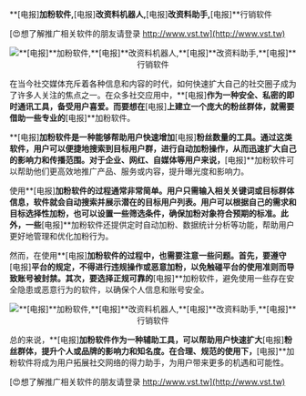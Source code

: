 **[电报]**加粉软件,**[电报]**改资料机器人,**[电报]**改资料助手,**[电报]**行销软件

[😍想了解推广相关软件的朋友请登录 http://www.vst.tw](http://www.vst.tw)

 <center><img src="https://vst.tw/MP4/tuiguang/png/0.png" alt="**[电报]**加粉软件,**[电报]**改资料机器人,**[电报]**改资料助手,**[电报]**行销软件"></center>

在当今社交媒体充斥着各种信息和内容的时代，如何快速扩大自己的社交圈子成为了许多人关注的焦点之一。在众多社交应用中，**[电报]**作为一种安全、私密的即时通讯工具，备受用户喜爱。而要想在**[电报]**上建立一个庞大的粉丝群体，就需要借助一些专业的**[电报]**加粉软件。

**[电报]**加粉软件是一种能够帮助用户快速增加**[电报]**粉丝数量的工具。通过这类软件，用户可以便捷地搜索到目标用户群，进行自动加粉操作，从而迅速扩大自己的影响力和传播范围。对于企业、网红、自媒体等用户来说，**[电报]**加粉软件可以帮助他们更高效地推广产品、服务或内容，提升曝光度和影响力。

使用**[电报]**加粉软件的过程通常非常简单。用户只需输入相关关键词或目标群体信息，软件就会自动搜索并展示潜在的目标用户列表。用户可以根据自己的需求和目标选择性加粉，也可以设置一些筛选条件，确保加粉对象符合预期的标准。此外，一些**[电报]**加粉软件还提供定时自动加粉、数据统计分析等功能，帮助用户更好地管理和优化加粉行为。

然而，在使用**[电报]**加粉软件的过程中，也需要注意一些问题。首先，要遵守**[电报]**平台的规定，不得进行违规操作或恶意加粉，以免触碰平台的使用准则而导致账号被封禁。其次，要选择正规可靠的**[电报]**加粉软件，避免使用一些存在安全隐患或恶意行为的软件，以确保个人信息和账号安全。

 <center><img src="https://vst.tw/MP4/tuiguang/png/4.png" alt="**[电报]**加粉软件,**[电报]**改资料机器人,**[电报]**改资料助手,**[电报]**行销软件"></center>

总的来说，**[电报]**加粉软件作为一种辅助工具，可以帮助用户快速扩大**[电报]**粉丝群体，提升个人或品牌的影响力和知名度。在合理、规范的使用下，**[电报]**加粉软件将成为用户拓展社交网络的得力助手，为用户带来更多的机遇和可能性。

[😍想了解推广相关软件的朋友请登录 http://www.vst.tw](http://www.vst.tw)



